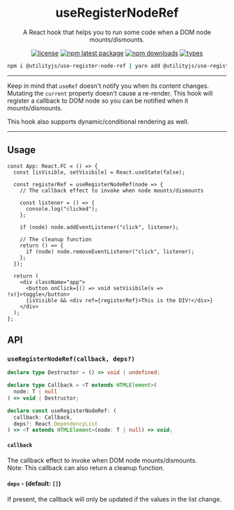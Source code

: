 <div align="center">
  <h1 align="center">
    useRegisterNodeRef
  </h1>
</div>

<div align="center">

A React hook that helps you to run some code when a DOM node mounts/dismounts.

[![license](https://img.shields.io/github/license/mimshins/utilityjs?color=212121&style=for-the-badge)](https://github.com/mimshins/utilityjs/blob/main/LICENSE)
[![npm latest package](https://img.shields.io/npm/v/@utilityjs/use-register-node-ref?color=212121&style=for-the-badge)](https://www.npmjs.com/package/@utilityjs/use-register-node-ref)
[![npm downloads](https://img.shields.io/npm/dm/@utilityjs/use-register-node-ref?color=212121&style=for-the-badge)](https://www.npmjs.com/package/@utilityjs/use-register-node-ref)
[![types](https://img.shields.io/npm/types/@utilityjs/use-register-node-ref?color=212121&style=for-the-badge)](https://www.npmjs.com/package/@utilityjs/use-register-node-ref)

```bash
npm i @utilityjs/use-register-node-ref | yarn add @utilityjs/use-register-node-ref
```

</div>

<hr>

Keep in mind that `useRef` doesn't notify you when its content changes. Mutating the `current` property doesn't cause a re-render. This hook will register a callback to DOM node so you can be notified when it mounts/dismounts.

This hook also supports dynamic/conditional rendering as well.

<hr>

## Usage

```tsx
const App: React.FC = () => {
  const [isVisible, setVisibile] = React.useState(false);

  const registerRef = useRegisterNodeRef(node => {
    // The callback effect to invoke when node mounts/dismounts

    const listener = () => {
      console.log("clicked");
    };

    if (node) node.addEventListener("click", listener);

    // The cleanup function
    return () => {
      if (node) node.removeEventListener("click", listener);
    };
  });

  return (
    <div className="app">
      <button onClick={() => void setVisibile(v => !v)}>toggle</button>
      {isVisible && <div ref={registerRef}>This is the DIV!</div>}
    </div>
  );
};
```

## API

### `useRegisterNodeRef(callback, deps?)`

```ts
declare type Destructor = () => void | undefined;

declare type Callback = <T extends HTMLElement>(
  node: T | null
) => void | Destructor;

declare const useRegisterNodeRef: (
  callback: Callback,
  deps?: React.DependencyList
) => <T extends HTMLElement>(node: T | null) => void;
```

#### `callback`

The callback effect to invoke when DOM node mounts/dismounts.<br />
Note: This callback can also return a cleanup function.

#### `deps` - (default: `[]`)

If present, the callback will only be updated if the values in the list change.